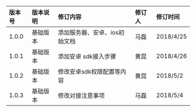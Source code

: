 | 版本号 | 版本说明 | 修订内容 | 修订人 | 修订时间 |
| :--- | :--- | :--- | :--- | :--- |
| 1.0.0 | 基础版本 | 添加服务器、安卓、ios初始文档 | 马磊 | 2018/4/25 |
| 1.0.1 | 基础版本 | 添加安卓 sdk接入步骤 | 黄昆 | 2018/4/26 |
| 1.0.2 | 基础版本 | 修改安卓sdk权限配置等内容 | 黄昆 | 2018/5/2 |
| 1.0.3 | 基础版本 | 修改对接注意事项 | 马磊 | 2018/5/4 |
